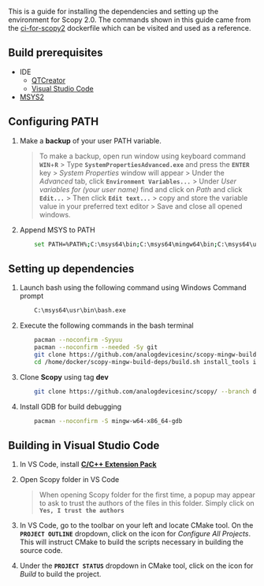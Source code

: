 This is a guide for installing the dependencies and setting up the environment for Scopy 2.0. The commands shown in this guide came from the [ci-for-scopy2](https://github.com/analogdevicesinc/scopy-mingw-build-deps/blob/ci-for-scopy2/docker/Dockerfile) dockerfile which can be visited and used as a reference.

## Build prerequisites
- IDE
    - [QTCreator](https://doc.qt.io/qtcreator/)
    - [Visual Studio Code](https://code.visualstudio.com/download)
- [MSYS2](https://www.msys2.org/)

## Configuring PATH

1.  Make a **backup** of your user PATH variable. 

    > To make a backup, open run window using keyboard command **`WIN`**+**`R`** > Type **`SystemPropertiesAdvanced.exe`** and press the **`ENTER`** key > *System Properties* window will appear > Under the *Advanced* tab, click **`Environment Variables...`** > Under *User variables for (your user name)* find and click on *Path* and click **`Edit...`** > Then click **`Edit text...`** > copy and store the variable value in your preferred text editor > Save and close all opened windows.

2. Append MSYS to PATH
    ```sh
        set PATH=%PATH%;C:\msys64\bin;C:\msys64\mingw64\bin;C:\msys64\usr\bin
    ```

## Setting up dependencies

1. Launch bash using the following command using Windows Command prompt

    ```sh
        C:\msys64\usr\bin\bash.exe
    ```

2. Execute the following commands in the bash terminal
   
    ```bash
        pacman --noconfirm -Syyuu
        pacman --noconfirm --needed -Sy git
        git clone https://github.com/analogdevicesinc/scopy-mingw-build-deps --branch ci-for-scopy2
        cd /home/docker/scopy-mingw-build-deps/build.sh install_tools install_deps build_deps
    ```

3. Clone **Scopy** using tag **dev**
    
    ```bash
        git clone https://github.com/analogdevicesinc/scopy/ --branch dev
    ```

4. Install GDB for build debugging
    ```bash
        pacman --noconfirm -S mingw-w64-x86_64-gdb
    ```

## Building in Visual Studio Code

1. In VS Code, install [**C/C++ Extension Pack**](vscode:extension/ms-vscode.cpptools-extension-pack)

2. Open Scopy folder in VS Code

    > When opening Scopy folder for the first time, a popup may appear to ask to trust the authors of the files in this folder. Simply click on **`Yes, I trust the authors`**

3. In VS Code, go to the toolbar on your left and locate CMake tool. On the **`PROJECT OUTLINE`** dropdown, click on the icon for *Configure All Projects*. This will instruct CMake to build the scripts necessary in building the source code.

4. Under the **`PROJECT STATUS`** dropdown in CMake tool, click on the icon for *Build* to build the project.